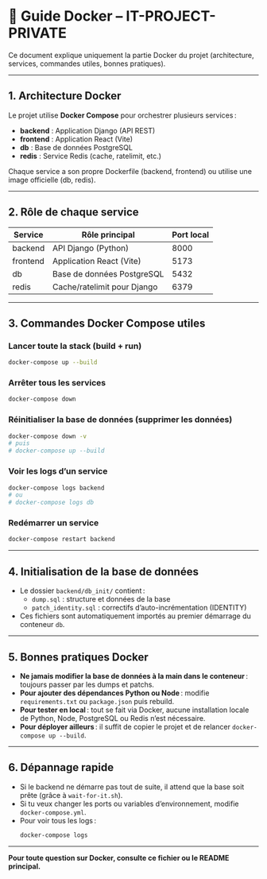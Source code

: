 # 🐳 Guide Docker – IT-PROJECT-PRIVATE

Ce document explique uniquement la partie Docker du projet (architecture, services, commandes utiles, bonnes pratiques).

---

## 1. Architecture Docker

Le projet utilise **Docker Compose** pour orchestrer plusieurs services :

- **backend** : Application Django (API REST)
- **frontend** : Application React (Vite)
- **db** : Base de données PostgreSQL
- **redis** : Service Redis (cache, ratelimit, etc.)

Chaque service a son propre Dockerfile (backend, frontend) ou utilise une image officielle (db, redis).

---

## 2. Rôle de chaque service

| Service   | Rôle principal                                 | Port local |
|-----------|------------------------------------------------|------------|
| backend   | API Django (Python)                            | 8000       |
| frontend  | Application React (Vite)                       | 5173       |
| db        | Base de données PostgreSQL                     | 5432       |
| redis     | Cache/ratelimit pour Django                    | 6379       |

---

## 3. Commandes Docker Compose utiles

### Lancer toute la stack (build + run)
```bash
docker-compose up --build
```

### Arrêter tous les services
```bash
docker-compose down
```

### Réinitialiser la base de données (supprimer les données)
```bash
docker-compose down -v
# puis
# docker-compose up --build
```

### Voir les logs d’un service
```bash
docker-compose logs backend
# ou
# docker-compose logs db
```

### Redémarrer un service
```bash
docker-compose restart backend
```

---

## 4. Initialisation de la base de données

- Le dossier `backend/db_init/` contient :
  - `dump.sql` : structure et données de la base
  - `patch_identity.sql` : correctifs d’auto-incrémentation (IDENTITY)
- Ces fichiers sont automatiquement importés au premier démarrage du conteneur `db`.

---

## 5. Bonnes pratiques Docker

- **Ne jamais modifier la base de données à la main dans le conteneur** : toujours passer par les dumps et patchs.
- **Pour ajouter des dépendances Python ou Node** : modifie `requirements.txt` ou `package.json` puis rebuild.
- **Pour tester en local** : tout se fait via Docker, aucune installation locale de Python, Node, PostgreSQL ou Redis n’est nécessaire.
- **Pour déployer ailleurs** : il suffit de copier le projet et de relancer `docker-compose up --build`.

---

## 6. Dépannage rapide

- Si le backend ne démarre pas tout de suite, il attend que la base soit prête (grâce à `wait-for-it.sh`).
- Si tu veux changer les ports ou variables d’environnement, modifie `docker-compose.yml`.
- Pour voir tous les logs :
  ```bash
  docker-compose logs
  ```

---

**Pour toute question sur Docker, consulte ce fichier ou le README principal.** 